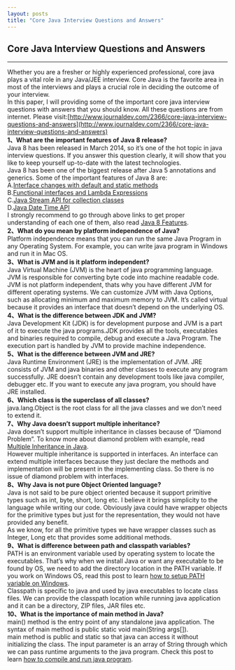 ```yaml
---
layout: posts
title: "Core Java Interview Questions and Answers"
---
```


## Core Java Interview Questions and Answers
----------------------------------
Whether you are a fresher or highly experienced professional, core java plays a vital role in any Java/JEE interview. Core Java is the favorite area in most of the interviews and plays a crucial role in deciding the outcome of your interview.     
In this paper, I will providing some of the important core java interview questions with answers that you should know. All these questions are from internet. Please visit:[http://www.journaldev.com/2366/core-java-interview-questions-and-answers](http://www.journaldev.com/2366/core-java-interview-questions-and-answers)      
**1、What are the important features of Java 8 release?**           
Java 8 has been released in March 2014, so it’s one of the hot topic in java interview questions. If you answer this question clearly, it will show that you like to keep yourself up-to-date with the latest technologies.    
Java 8 has been one of the biggest release after Java 5 annotations and generics. Some of the important features of Java 8 are:     
A.[Interface changes with default and static methods](http://www.journaldev.com/2752/java-8-interface-changes-static-methods-default-methods-functional-interfaces)         
B.[Functional interfaces and Lambda Expressions](http://www.journaldev.com/2763/java-8-lambda-expressions-and-functional-interfaces-example-tutorial)      
C.[Java Stream API for collection classes](http://www.journaldev.com/2774/java-8-stream-api-example-tutorial)     
D.[Java Date Time API](http://www.journaldev.com/2800/java-8-date-time-api-example-tutorial-localdate-instant-localdatetime-parse-and-format)      
I strongly recommend to go through above links to get proper understanding of each one of them, also read [Java 8 Features](http://www.journaldev.com/2389/java-8-features-for-developers-lambdas-functional-interface-stream-and-time-api).      
**2、What do you mean by platform independence of Java?**     
Platform independence means that you can run the same Java Program in any Operating System. For example, you can write java program in Windows and run it in Mac OS.     
**3、What is JVM and is it platform independent?**     
Java Virtual Machine (JVM) is the heart of java programming language. JVM is responsible for converting byte code into machine readable code. JVM is not platform independent, thats why you have different JVM for different operating systems. We can customize JVM with Java Options, such as allocating minimum and maximum memory to JVM. It’s called virtual because it provides an interface that doesn’t depend on the underlying OS.      
**4、What is the difference between JDK and JVM?**     
Java Development Kit (JDK) is for development purpose and JVM is a part of it to execute the java programs.JDK provides all the tools, executables and binaries required to compile, debug and execute a Java Program. The execution part is handled by JVM to provide machine independence.     
**5、What is the difference between JVM and JRE?**     
Java Runtime Environment (JRE) is the implementation of JVM. JRE consists of JVM and java binaries and other classes to execute any program successfully. JRE doesn’t contain any development tools like java compiler, debugger etc. If you want to execute any java program, you should have JRE installed.     
**6、Which class is the superclass of all classes?**     
java.lang.Object is the root class for all the java classes and we don’t need to extend it.     
**7、Why Java doesn’t support multiple inheritance?**      
Java doesn’t support multiple inheritance in classes because of “Diamond Problem”. To know more about diamond problem with example, read [Multiple Inheritance in Java](http://www.journaldev.com/1775/multiple-inheritance-in-java-and-composition-vs-inheritance).     
However multiple inheritance is supported in interfaces. An interface can extend multiple interfaces because they just declare the methods and implementation will be present in the implementing class. So there is no issue of diamond problem with interfaces.     
**8、Why Java is not pure Object Oriented language?**     
Java is not said to be pure object oriented because it support primitive types such as int, byte, short, long etc. I believe it brings simplicity to the language while writing our code. Obviously java could have wrapper objects for the primitive types but just for the representation, they would not have provided any benefit.      
As we know, for all the primitive types we have wrapper classes such as Integer, Long etc that provides some additional methods.      
**9、What is difference between path and classpath variables?**     
PATH is an environment variable used by operating system to locate the executables. That’s why when we install Java or want any executable to be found by OS, we need to add the directory location in the PATH variable. If you work on Windows OS, read this post to learn [how to setup PATH variable on Windows](http://www.journaldev.com/476/java-tutorial-1-setting-up-java-environment-on-windows).      
Classpath is specific to java and used by java executables to locate class files. We can provide the classpath location while running java application and it can be a directory, ZIP files, JAR files etc.       
**10、What is the importance of main method in Java?**     
main() method is the entry point of any standalone java application. The syntax of main method is public static void main(String args[]).     
main method is public and static so that java can access it without initializing the class. The input parameter is an array of String through which we can pass runtime arguments to the java program. Check this post to learn [how to compile and run java program](http://www.journaldev.com/481/java-tutorial-2-writing-and-running-first-java-program).     

<font size=4px>
<xmp class="prettyprint linenums">

</xmp>
</font>
